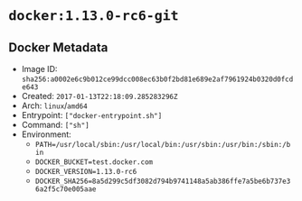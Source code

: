 # `docker:1.13.0-rc6-git`

## Docker Metadata

- Image ID: `sha256:a0002e6c9b012ce99dcc008ec63b0f2bd81e689e2af7961924b0320d0fcde643`
- Created: `2017-01-13T22:18:09.285283296Z`
- Arch: `linux`/`amd64`
- Entrypoint: `["docker-entrypoint.sh"]`
- Command: `["sh"]`
- Environment:
  - `PATH=/usr/local/sbin:/usr/local/bin:/usr/sbin:/usr/bin:/sbin:/bin`
  - `DOCKER_BUCKET=test.docker.com`
  - `DOCKER_VERSION=1.13.0-rc6`
  - `DOCKER_SHA256=8a5d299c5df3082d794b9741148a5ab386ffe7a5be6b737e36a2f5c70e005aae`

